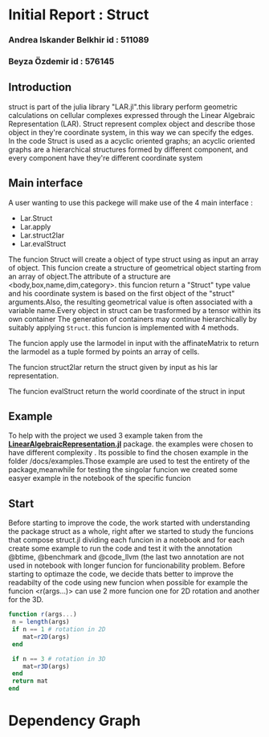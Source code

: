 # Initial Report : Struct
### Andrea Iskander Belkhir id : 511089
### Beyza Özdemir id : 576145

## Introduction
struct is part of the julia library "LAR.jl".this library perform geometric calculations on cellular complexes expressed through the Linear Algebraic Representation (LAR).
Struct represent complex object and describe those object in they're coordinate system, in this way we can specify the edges.
In the code Struct is used as a acyclic oriented graphs;
an acyclic oriented graphs are a hierarchical structures formed by different component, and every component have they're different coordinate system


## Main interface

A user wanting to use this packege will make use of the 4 main interface :
* Lar.Struct
* Lar.apply
* Lar.struct2lar
* Lar.evalStruct

The funcion Struct will create a object of type struct using as input an array of object.
This funcion create a structure of geometrical object starting from an array of object.The attribute of a structure are <body,box,name,dim,category>. this funcion return a "Struct" type value and his coordinate system is based on the first object of the "struct" arguments.Also,
the resulting geometrical value is often associated with a variable name.Every object in struct can be trasformed by a tensor within its own container
The generation of containers may continue hierarchically by suitably applying `Struct`.
this funcion is implemented with 4 methods.

The funcion apply use the larmodel in input with the affinateMatrix to return the larmodel as a tuple formed by points an array of cells.

The funcion struct2lar return the struct given by input as his lar representation.

The funcion evalStruct return the world coordinate of the struct in input

## Example
To help with the project we used 3 example taken from the **[LinearAlgebraicRepresentation.jl](https://github.com/cvdlab/LinearAlgebraicRepresentation.jl)** package. the examples were chosen to have different complexity . Its possible to find the chosen example in the folder /docs/examples.Those example are used to test the entirety of the package,meanwhile for testing the singolar funcion we created some easyer example in the notebook of the specific funcion

## Start
Before starting to improve the code, the work started with understanding the package struct as a whole, right after we started to study the funcions that compose struct.jl dividing each funcion in a notebook and for each create some example to run the code and test it with the annotation @btime, @benchmark and @code_llvm (the last two annotation are not used in notebook with longer funcion for funcionability problem.
Before starting to optimaze the code, we decide thats better to improve the readabilty of the code using new funcion when possible for example the funcion <r(args...)> can use 2 more funcion one for  2D rotation and another for the 3D.

```julia
function r(args...)
 n = length(args)
 if n == 1 # rotation in 2D
	mat=r2D(args)
 end

 if n == 3 # rotation in 3D
	mat=r3D(args)
 end
 return mat
end

```

# Dependency Graph

 <img src="">
